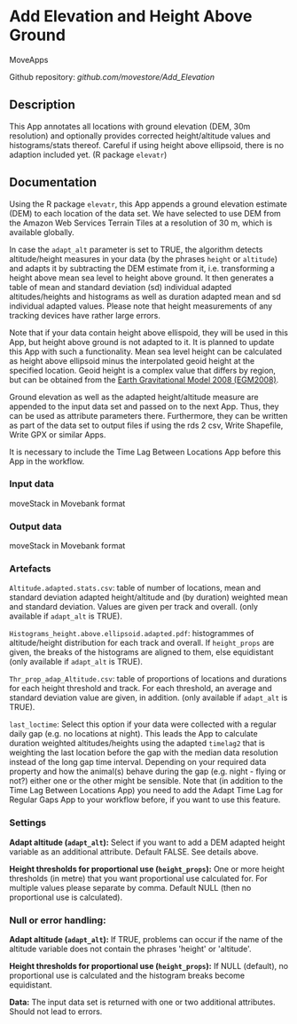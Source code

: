 # Add Elevation and Height Above Ground

MoveApps

Github repository: *github.com/movestore/Add_Elevation*

## Description
This App annotates all locations with ground elevation (DEM, 30m resolution) and optionally provides corrected height/altitude values and histograms/stats thereof. Careful if using height above ellipsoid, there is no adaption included yet. (R package `elevatr`)

## Documentation
Using the R package `elevatr`, this App appends a ground elevation estimate (DEM) to each location of the data set. We have selected to use DEM from the Amazon Web Services Terrain Tiles at a resolution of 30 m, which is available globally.

In case the `adapt_alt` parameter is set to TRUE, the algorithm detects altitude/height measures in your data (by the phrases `height` or `altitude`) and adapts it by subtracting the DEM estimate from it, i.e. transforming a height above mean sea level to height above ground. It then generates a table of mean and standard deviation (sd) individual adapted altitudes/heights and histograms as well as duration adapted mean and sd individual adapted values. Please note that height measurements of any tracking devices have rather large errors.

Note that if your data contain height above ellispoid, they will be used in this App, but height above ground is not adapted to it. It is planned to update this App with such a functionality. Mean sea level height can be calculated as height above ellipsoid minus the interpolated geoid height at the specified location. Geoid height is a complex value that differs by region, but can be obtained from the [Earth Gravitational Model 2008 (EGM2008)](https://earth-info.nga.mil/index.php?dir=wgs84&action=wgs84#tab_egm2008). 

Ground elevation as well as the adapted height/altitude measure are appended to the input data set and passed on to the next App. Thus, they can be used as attribute parameters there. Furthermore, they can be written as part of the data set to output files if using the rds 2 csv, Write Shapefile, Write GPX or similar Apps.

It is necessary to include the Time Lag Between Locations App before this App in the workflow.

### Input data
moveStack in Movebank format

### Output data
moveStack in Movebank format

### Artefacts
`Altitude.adapted.stats.csv`:  table of number of locations, mean and standard deviation adapted height/altitude and (by duration) weighted mean and standard deviation. Values are given per track and overall. (only available if `adapt_alt` is TRUE).

`Histograms_height.above.ellipsoid.adapted.pdf`: histogrammes of altitude/height distribution for each track and overall. If `height_props` are given, the breaks of the histograms are aligned to them, else equidistant (only available if `adapt_alt` is TRUE).

`Thr_prop_adap_Altitude.csv`: table of proportions of locations and durations for each height threshold and track. For each threshold, an average and standard deviation value are given, in addition. (only available if `adapt_alt` is TRUE).

`last_loctime`: Select this option if your data were collected with a regular daily gap (e.g. no locations at night). This leads the App to calculate duration weighted altitudes/heights using the adapted `timelag2` that is weighting the last location before the gap with the median data resolution instead of the long gap time interval. Depending on your required data property and how the animal(s) behave during the gap (e.g. night - flying or not?) either one or the other might be sensible. Note that (in addition to the Time Lag Between Locations App) you need to add the Adapt Time Lag for Regular Gaps App to your workflow before, if you want to use this feature.

### Settings 
**Adapt altitude (`adapt_alt`):** Select if you want to add a DEM adapted height variable as an additional attribute. Default FALSE. See details above.

**Height thresholds for proportional use (`height_props`):** One or more height thresholds (in metre) that you want proportional use calculated for. For multiple values please separate by comma. Default NULL (then no proportional use is calculated).

### Null or error handling:
**Adapt altitude (`adapt_alt`):** If TRUE, problems can occur if the name of the altitude variable does not contain the phrases 'height' or 'altitude'.

**Height thresholds for proportional use (`height_props`):** If NULL (default), no proportional use is calculated and the histogram breaks become equidistant.

**Data:** The input data set is returned with one or two additional attributes. Should not lead to errors. 

